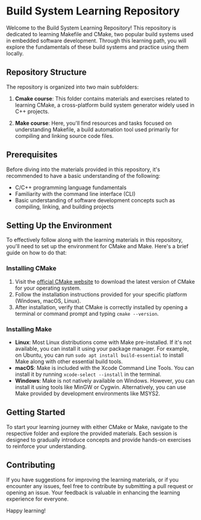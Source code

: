 # Build System Learning Repository

Welcome to the Build System Learning Repository! This repository is dedicated to learning Makefile and CMake, two popular build systems used in embedded software development. Through this learning path, you will explore the fundamentals of these build systems and practice using them locally.

## Repository Structure

The repository is organized into two main subfolders:

1. **Cmake course**: This folder contains materials and exercises related to learning CMake, a cross-platform build system generator widely used in C++ projects.

2. **Make course**: Here, you'll find resources and tasks focused on understanding Makefile, a build automation tool used primarily for compiling and linking source code files.

## Prerequisites

Before diving into the materials provided in this repository, it's recommended to have a basic understanding of the following:

- C/C++ programming language fundamentals
- Familiarity with the command line interface (CLI)
- Basic understanding of software development concepts such as compiling, linking, and building projects

## Setting Up the Environment

To effectively follow along with the learning materials in this repository, you'll need to set up the environment for CMake and Make. Here's a brief guide on how to do that:

### Installing CMake

1. Visit the [official CMake website](https://cmake.org/download/) to download the latest version of CMake for your operating system.
2. Follow the installation instructions provided for your specific platform (Windows, macOS, Linux).
3. After installation, verify that CMake is correctly installed by opening a terminal or command prompt and typing `cmake --version`.

### Installing Make

- **Linux**: Most Linux distributions come with Make pre-installed. If it's not available, you can install it using your package manager. For example, on Ubuntu, you can run `sudo apt install build-essential` to install Make along with other essential build tools.
- **macOS**: Make is included with the Xcode Command Line Tools. You can install it by running `xcode-select --install` in the terminal.
- **Windows**: Make is not natively available on Windows. However, you can install it using tools like MinGW or Cygwin. Alternatively, you can use Make provided by development environments like MSYS2.

## Getting Started

To start your learning journey with either CMake or Make, navigate to the respective folder and explore the provided materials. Each session is designed to gradually introduce concepts and provide hands-on exercises to reinforce your understanding.

## Contributing

If you have suggestions for improving the learning materials, or if you encounter any issues, feel free to contribute by submitting a pull request or opening an issue. Your feedback is valuable in enhancing the learning experience for everyone.

Happy learning!

